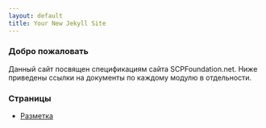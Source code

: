 ```yaml
---
layout: default
title: Your New Jekyll Site
---
```


### Добро пожаловать

Данный сайт посвящен спецификациям сайта SCPFoundation.net. Ниже приведены ссылки на документы по каждому модулю в отдельности.

### Страницы

- [Разметка](./markup.html)
